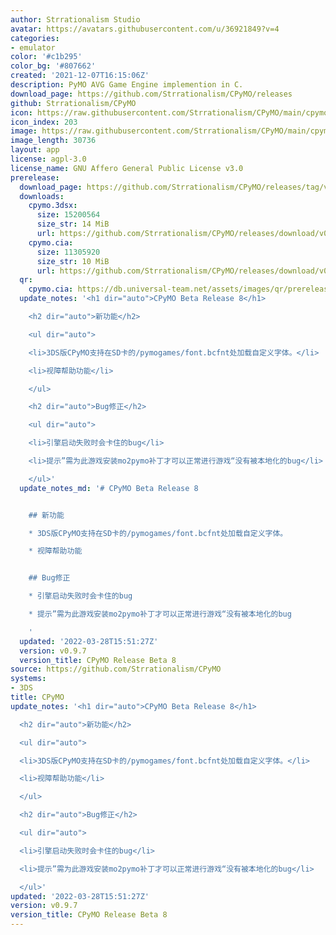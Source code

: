 ```yaml
---
author: Strrationalism Studio
avatar: https://avatars.githubusercontent.com/u/36921849?v=4
categories:
- emulator
color: '#c1b295'
color_bg: '#807662'
created: '2021-12-07T16:15:06Z'
description: PyMO AVG Game Engine implemention in C.
download_page: https://github.com/Strrationalism/CPyMO/releases
github: Strrationalism/CPyMO
icon: https://raw.githubusercontent.com/Strrationalism/CPyMO/main/cpymo-backends/3ds/icon.png
icon_index: 203
image: https://raw.githubusercontent.com/Strrationalism/CPyMO/main/cpymo-backends/3ds/banner.png
image_length: 30736
layout: app
license: agpl-3.0
license_name: GNU Affero General Public License v3.0
prerelease:
  download_page: https://github.com/Strrationalism/CPyMO/releases/tag/v0.9.7
  downloads:
    cpymo.3dsx:
      size: 15200564
      size_str: 14 MiB
      url: https://github.com/Strrationalism/CPyMO/releases/download/v0.9.7/cpymo.3dsx
    cpymo.cia:
      size: 11305920
      size_str: 10 MiB
      url: https://github.com/Strrationalism/CPyMO/releases/download/v0.9.7/cpymo.cia
  qr:
    cpymo.cia: https://db.universal-team.net/assets/images/qr/prerelease/cpymo-cia.png
  update_notes: '<h1 dir="auto">CPyMO Beta Release 8</h1>

    <h2 dir="auto">新功能</h2>

    <ul dir="auto">

    <li>3DS版CPyMO支持在SD卡的/pymogames/font.bcfnt处加载自定义字体。</li>

    <li>视障帮助功能</li>

    </ul>

    <h2 dir="auto">Bug修正</h2>

    <ul dir="auto">

    <li>引擎启动失败时会卡住的bug</li>

    <li>提示”需为此游戏安装mo2pymo补丁才可以正常进行游戏“没有被本地化的bug</li>

    </ul>'
  update_notes_md: '# CPyMO Beta Release 8


    ## 新功能

    * 3DS版CPyMO支持在SD卡的/pymogames/font.bcfnt处加载自定义字体。

    * 视障帮助功能


    ## Bug修正

    * 引擎启动失败时会卡住的bug

    * 提示”需为此游戏安装mo2pymo补丁才可以正常进行游戏“没有被本地化的bug

    '
  updated: '2022-03-28T15:51:27Z'
  version: v0.9.7
  version_title: CPyMO Release Beta 8
source: https://github.com/Strrationalism/CPyMO
systems:
- 3DS
title: CPyMO
update_notes: '<h1 dir="auto">CPyMO Beta Release 8</h1>

  <h2 dir="auto">新功能</h2>

  <ul dir="auto">

  <li>3DS版CPyMO支持在SD卡的/pymogames/font.bcfnt处加载自定义字体。</li>

  <li>视障帮助功能</li>

  </ul>

  <h2 dir="auto">Bug修正</h2>

  <ul dir="auto">

  <li>引擎启动失败时会卡住的bug</li>

  <li>提示”需为此游戏安装mo2pymo补丁才可以正常进行游戏“没有被本地化的bug</li>

  </ul>'
updated: '2022-03-28T15:51:27Z'
version: v0.9.7
version_title: CPyMO Release Beta 8
---
```

